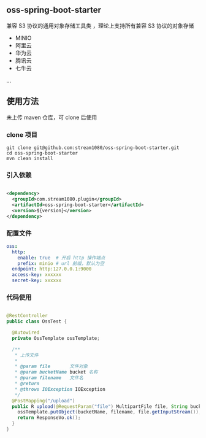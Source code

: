 ## oss-spring-boot-starter

兼容 S3 协议的通用对象存储工具类 ，理论上支持所有兼容 S3 协议的对象存储

- MINIO
- 阿里云
- 华为云
- 腾讯云
- 七牛云

...

## 使用方法

未上传 maven 仓库，可 clone 后使用

### clone 项目

```shell
git clone git@github.com:stream1080/oss-spring-boot-starter.git
cd oss-spring-boot-starter
mvn clean install
```

### 引入依赖

```xml

<dependency>
  <groupId>com.stream1080.plugin</groupId>
  <artifactId>oss-spring-boot-starter</artifactId>
  <version>${version}</version>
</dependency>
```

### 配置文件

```yaml
oss:
  http:
    enable: true  # 开启 http 操作端点
    prefix: minio # url 前缀，默认为空
  endpoint: http:127.0.0.1:9000
  access-key: xxxxxx
  secret-key: xxxxxx
```

### 代码使用

```java

@RestController
public class OssTest {

  @Autowired
  private OssTemplate ossTemplate;

  /**
   * 上传文件
   *
   * @param file       文件对象
   * @param bucketName bucket 名称
   * @param filename   文件名
   * @return
   * @throws IOException IOException
   */
  @PostMapping("/upload")
  public R upload(@RequestParam("file") MultipartFile file, String bucketName, String filename) throws IOException {
    ossTemplate.putObject(bucketName, filename, file.getInputStream());
    return ResponseVo.ok();
  }
}
```
